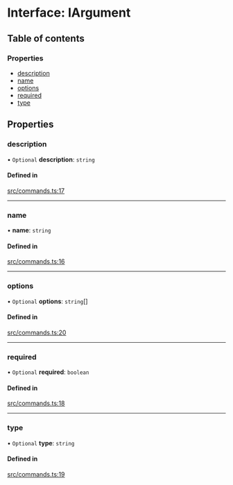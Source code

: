 # Interface: IArgument

## Table of contents

### Properties

- [description](../wiki/IArgument#description)
- [name](../wiki/IArgument#name)
- [options](../wiki/IArgument#options)
- [required](../wiki/IArgument#required)
- [type](../wiki/IArgument#type)

## Properties

### description

• `Optional` **description**: `string`

#### Defined in

[src/commands.ts:17](https://github.com/FFGFlash/ffg-discord-framework/blob/0dc6ab4/src/commands.ts#L17)

___

### name

• **name**: `string`

#### Defined in

[src/commands.ts:16](https://github.com/FFGFlash/ffg-discord-framework/blob/0dc6ab4/src/commands.ts#L16)

___

### options

• `Optional` **options**: `string`[]

#### Defined in

[src/commands.ts:20](https://github.com/FFGFlash/ffg-discord-framework/blob/0dc6ab4/src/commands.ts#L20)

___

### required

• `Optional` **required**: `boolean`

#### Defined in

[src/commands.ts:18](https://github.com/FFGFlash/ffg-discord-framework/blob/0dc6ab4/src/commands.ts#L18)

___

### type

• `Optional` **type**: `string`

#### Defined in

[src/commands.ts:19](https://github.com/FFGFlash/ffg-discord-framework/blob/0dc6ab4/src/commands.ts#L19)

